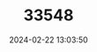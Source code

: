 ---
title: "33548"
category: "Polyscias crassa"
draft: false
date: 2024-02-22 13:03:50
languages:
  Creoles and pidgins, French-based (Other): ["Bwa Bannann"]
---